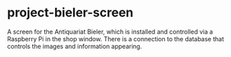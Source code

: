 # project-bieler-screen
A screen for the Antiquariat Bieler, which is installed and controlled via a Raspberry Pi in the shop window.
There is a connection to the database that controls the images and information appearing.


